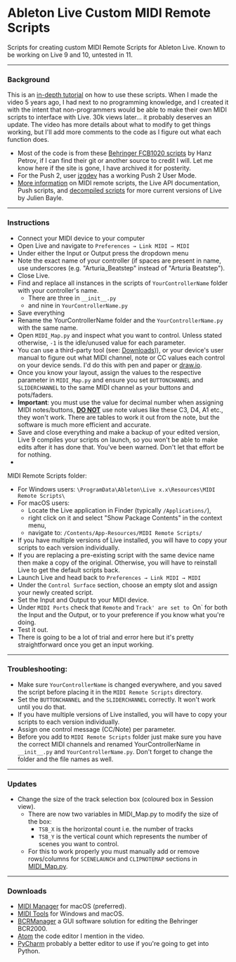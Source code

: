 # Ableton Live Custom MIDI Remote Scripts

Scripts for creating custom MIDI Remote Scripts for Ableton Live.
Known to be working on Live 9 and 10, untested in 11.

---
### Background
This is an [in-depth tutorial](https://youtu.be/IgKwcCJsoz4) on how to use these scripts. 
When I made the video 5 years ago, I had next to no programming knowledge, and I created it with the intent 
that non-programmers would be able to make their own MIDI scripts to interface with Live. 30k views later... it probably
deserves an update. The video has more details about what to modify to get things working, but I'll add more comments
to the code as I figure out what each function does.

- Most of the code is from these [Behringer FCB1020 scripts](http://remotescripts.blogspot.com) by Hanz Petrov, if I 
  can find their git or another source to credit I will. Let me know here if the site is gone, I have archived it for
  posterity.
- For the Push 2, user [jzgdev](https://github.com/jzgdev/Push2UserModeScript">) has a working Push 2 User Mode.
- [More information](https://structure-void.com/ableton-live-midi-remote-scripts/) on MIDI remote scripts, the Live API 
  documentation, Push scripts, and [decompiled scripts](https://github.com/gluon) for more current versions of Live by 
  Julien Bayle.

---
### Instructions

- Connect your MIDI device to your computer
- Open Live and navigate to `Preferences → Link MIDI → MIDI`
- Under either the Input or Output press the dropdown menu 
- Note the exact name of your controller (if spaces are present in name, use underscores (e.g. "Arturia_Beatstep" 
  instead of "Arturia Beatstep").
- Close Live.
- Find and replace all instances in the scripts of `YourControllerName` folder with your controller's name.
  - There are three in `__init__.py`
  - and nine in `YourControllerName.py`
- Save everything
- Rename the YourControllerName folder and the `YourControllerName.py` with the same name.
- Open `MIDI_Map.py` and inspect what you want to control. Unless stated otherwise, `-1` is the idle/unused value for 
  each parameter. 
- You can use a third-party tool (see: [Downloads](#downloads))), or your device's user manual to figure out what MIDI
  channel, note or CC values each control on your device sends.
  I'd do this with pen and paper or [draw.io](https://draw.io).
- Once you know your layout, assign the values to the respective parameter in `MIDI_Map.py` and ensure you set 
`BUTTONCHANNEL` and `SLIDERCHANNEL` to the same MIDI channel as your buttons and pots/faders. 
- <b>Important</b>: you must use the value for decimal number when assigning MIDI notes/buttons, <u><b>DO NOT</u></b> 
  use note values like these C3, D4, A1 etc., they won't work. There are tables to work it out from the note, but the
  software is much more efficient and accurate.
- Save and close everything and make a backup of your edited version, Live 9 compiles your scripts on launch, so you
  won't be able to make edits after it has done that. You've been warned. Don't let that effort be for nothing.
- 
MIDI Remote Scripts folder:
  - For Windows users: `\ProgramData\Ableton\Live x.x\Resources\MIDI Remote Scripts\`
  - For macOS users:
    - Locate the Live application in Finder (typically `/Applications/`), 
    - right click on it and select "Show Package Contents" in the context menu,
    - navigate to: `/Contents/App-Resources/MIDI Remote Scripts/`
- If you have multiple versions of Live installed, you will have to copy your scripts to each version individually.
- If you are replacing a pre-existing script with the same device name then make a copy of the original. 
  Otherwise, you will have to reinstall Live to get the default scripts back.
- Launch Live and head back to `Preferences → Link MIDI → MIDI`
- Under the `Control Surface` section, choose an empty slot and assign your newly created script.
- Set the Input and Output to your MIDI device.
- Under `MIDI Ports` check that `Remote` and `Track' are set to `On` for both the Input and the Output, or to 
your preference if you know what you're doing.
- Test it out.
- There is going to be a lot of trial and error here but it's pretty straightforward once you get an input working.   


---
### Troubleshooting:
- Make sure `YourControllerName` is changed everywhere, and you saved the script before placing it in the 
  `MIDI Remote Scripts` directory.
- Set the `BUTTONCHANNEL` and the `SLIDERCHANNEL` correctly. It won't work until you do that.
- If you have multiple versions of Live installed, you will have to copy your scripts to each version individually.
- Assign one control message (CC/Note) per parameter.
- Before you add to `MIDI Remote Scripts` folder just make sure you have the correct MIDI channels and renamed 
  YourControllerName in `__init__.py` and `YourControllerName.py`. Don't forget to change the folder and the file names
  as well.


---
### Updates
- Change the size of the track selection box (coloured box in Session view).
  - There are now two variables in MIDI_Map.py to modify the size of the box:
    - `TSB_X` is the horizontal count i.e. the number of tracks
    - `TSB_Y` is the vertical count which represents the number of scenes you want to control.
  - For this to work properly you must manually add or remove rows/columns for `SCENELAUNCH` and `CLIPNOTEMAP` 
  sections in [MIDI_Map.py](https://github.com/laidlaw42/Ableton-Live-MIDI-Remote-Scripts/blob/YourControllerName/YourControllerName/MIDI_Map.py).


---
### Downloads
- [MIDI Manager](https://www.snoize.com/midimonitor/) for macOS (preferred).
- [MIDI Tools](https://mountainutilities.eu/miditools) for Windows and macOS.
- [BCRManager](http://mountainutilities.eu/bcmanager) a GUI software solution for editing the Behringer BCR2000. 
- [Atom](https://atom.io) the code editor I mention in the video.
- [PyCharm](https://www.jetbrains.com/pycharm/) probably a better editor to use if you're going to get into Python.

